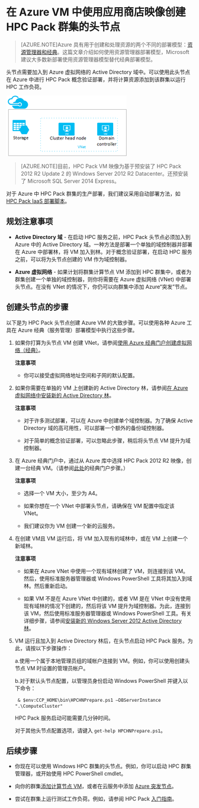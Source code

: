 <properties
 pageTitle="在Azure VM 中创建 HPC Pack 头节点 | Azure"
 description="了解如何使用 Azure 门户和经典部署模型在 Azure VM 中创建 Microsoft HPC Pack 头节点。"
 services="virtual-machines"
 documentationCenter=""
 authors="dlepow"
 manager="timlt"
 editor=""
 tags="azure-service-management,hpc-pack"/>
<tags
	ms.service="virtual-machines-windows"
	ms.date="02/04/2016"
	wacn.date="03/28/2016"/>

# 在 Azure VM 中使用应用商店映像创建 HPC Pack 群集的头节点

> [AZURE.NOTE]Azure 具有用于创建和处理资源的两个不同的部署模型：[资源管理器和经典](/documentation/articles/resource-manager-deployment-model)。这篇文章介绍如何使用资源管理器部署模型，Microsoft 建议大多数新部署使用资源管理器模型替代经典部署模型。

头节点需要加入到 Azure 虚拟网络的 Active Directory 域中。可以使用此头节点在 Azure 中进行 HPC Pack 概念验证部署，并将计算资源添加到该群集以运行 HPC 工作负荷。


![HPC Pack 头节点][headnode]

>[AZURE.NOTE]目前，HPC Pack VM 映像为基于预安装了 HPC Pack 2012 R2 Update 2 的 Windows Server 2012 R2 Datacenter。还预安装了 Microsoft SQL Server 2014 Express。


对于 Azure 中 HPC Pack 群集的生产部署，我们建议采用自动部署方法，如 [HPC Pack IaaS 部署脚本](/documentation/articles/virtual-machines-windows-classic-hpcpack-cluster-powershell-script)。

## 规划注意事项

* **Active Directory 域** - 在启动 HPC 服务之前，HPC Pack 头节点必须加入到 Azure 中的 Active Directory 域。一种方法是部署一个单独的域控制器并部署在 Azure 中部署林，将 VM 加入到林。对于概念验证部署，在启动 HPC 服务之前，可以将为头节点创建的 VM 作为域控制器。

* **Azure 虚拟网络** - 如果计划将群集计算节点 VM 添加到 HPC 群集中，或者为群集创建一个单独的域控制器，则你将需要在 Azure 虚拟网络 (VNet) 中部署头节点。在没有 VNet 的情况下，你仍可以向群集中添加 Azure“突发”节点。

## 创建头节点的步骤

以下是为 HPC Pack 头节点创建 Azure VM 的大致步骤。可以使用各种 Azure 工具在 Azure 经典（服务管理）部署模型中执行这些步骤。


1. 如果你打算为头节点 VM 创建 VNet，请参阅[使用 Azure 经典门户创建虚拟网络（经典）](/documentation/articles/virtual-networks-create-vnet-classic-portal)。

    **注意事项**

    * 你可以接受虚拟网络地址空间和子网的默认配置。

2. 如果你需要在单独的 VM 上创建新的 Active Directory 林，请参阅[在 Azure 虚拟网络中安装新的 Active Directory 林](/documentation/articles/active-directory-new-forest-virtual-machine)。

    **注意事项**

    * 对于许多测试部署，可以在 Azure 中创建单个域控制器。为了确保 Active Directory 域的高可用性，可以部署一个额外的备份域控制器。

    * 对于简单的概念验证部署，可以忽略此步骤，稍后将头节点 VM 提升为域控制器。

3. 在 Azure 经典门户中，通过从 Azure 库中选择 HPC Pack 2012 R2 映像，创建一台经典 VM。（请参阅[此处](/documentation/articles/virtual-machines-windows-classic-tutorial)的经典门户步骤。）

    **注意事项**

    * 选择一个 VM 大小，至少为 A4。

    * 如果你想在一个 VNet 中部署头节点，请确保在 VM 配置中指定该 VNet。

    * 我们建议你为 VM 创建一个新的云服务。

4. 在创建 VM且 VM 运行后，将 VM 加入现有的域林中，或在 VM 上创建一个新域林。

    **注意事项**

    * 如果在 Azure VNet 中使用一个现有域林创建了 VM，则连接到该 VM。然后，使用标准服务器管理器或 Windows PowerShell 工具将其加入到域林。然后重新启动。

    * 如果 VM 不是在 Azure VNet 中创建的，或者 VM 是在 VNet 中没有使用现有域林的情况下创建的，然后将该 VM 提升为域控制器。为此，连接到该 VM，然后使用标准服务器管理器或 Windows PowerShell 工具。有关详细步骤，请参阅[安装新的 Windows Server 2012 Active Directory 林](https://technet.microsoft.com/library/jj574166.aspx)。

5. VM 运行且加入到 Active Directory 林后，在头节点启动 HPC Pack 服务。为此，请按以下步骤操作：

    a.使用一个属于本地管理员组的域帐户连接到 VM。例如，你可以使用创建头节点 VM 时设置的管理员帐户。

    b.对于默认头节点配置，以管理员身份启动 Windows PowerShell 并键入以下命令：

	
	    & $env:CCP_HOME\bin\HPCHNPrepare.ps1 –DBServerInstance ".\ComputeCluster"
	    

    HPC Pack 服务启动可能需要几分钟时间。

    对于其他头节点配置选项，请键入 `get-help HPCHNPrepare.ps1`。


## 后续步骤

* 你现在可以使用 Windows HPC 群集的头节点。例如，你可以启动 HPC 群集管理器，或开始使用 HPC PowerShell cmdlet。

* 向你的群集[添加计算节点 VM](/documentation/articles/virtual-machines-windows-classic-hpcpack-cluster-node-manage)，或者在云服务中添加 [Azure 突发节点](/documentation/articles/virtual-machines-windows-classic-hpcpack-cluster-node-burst)。

* 尝试在群集上运行测试工作负荷。例如，请参阅 HPC Pack [入门指南](https://technet.microsoft.com/zh-cn/library/jj884144)。

<!--Image references-->
[headnode]: ./media/virtual-machines-windows-hpcpack-cluster-headnode/headnode.png

<!---HONumber=Mooncake_1207_2015-->